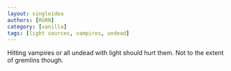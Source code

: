 ```yaml
---
layout: singleidea
authors: [RGRN]
category: [vanilla]
tags: [light sources, vampires, undead]
---
```

Hitting vampires or all undead with light should hurt them. Not to the extent of gremlins though.
